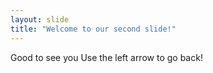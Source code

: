 ```yaml
---
layout: slide
title: "Welcome to our second slide!"
---
```

Good to see you
Use the left arrow to go back!
